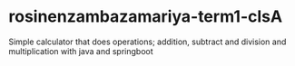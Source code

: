# rosinenzambazamariya-term1-clsA
Simple calculator that does operations; addition, subtract and division and multiplication with java and springboot
